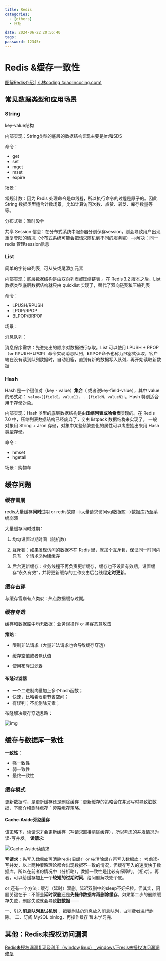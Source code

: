 ```yaml
---
title: Redis
categories:
  - [others]
  - 秋招

date: 2024-06-22 20:56:40
tags:
password: 12345r
---
```


# Redis &缓存一致性

[图解Redis介绍 | 小林coding (xiaolincoding.com)](https://xiaolincoding.com/redis/)

## 常见数据类型和应用场景

<!-- more -->

### String

key-value结构

内部实现：String类型的底层的数据结构实现主要是int和SDS

命令：

- get
- set
- mget
- mset
- expire

场景：

常规计数：因为 Redis 处理命令是单线程，所以执行命令的过程是原子的。因此 String 数据类型适合计数场景，比如计算访问次数、点赞、转发、库存数量等等。

分布式锁：暂时没学

共享 Session 信息：在分布式系统中服务器分别保存session，则会导致用户出现重复登陆的情况（分布式系统可能会把请求随机到不同的服务器）-->解决：同一redis 管理session信息

### List

简单的字符串列表，可从头或尾添加元素

内部实现：底层数据结构是由双向列表或压缩链表 。在 Redis 3.2 版本之后，List 数据类型底层数据结构就只由 quicklist 实现了，替代了双向链表和压缩列表

命令：

- LPUSH/RPUSH
- LPOP/RPOP
- BLPOP/BRPOP

场景：

消息队列：

消息保序需求：先进先出的顺序对数据进行存取。List 可以使用 LPUSH + RPOP （or RPUSH+LPOP）命令实现消息队列。BRPOP命令也称为阻塞式读取，客户端在没有读到队列数据时，自动阻塞，直到有新的数据写入队列，再开始读取新数据

### Hash

Hash 是一个键值对（key - value）**集合**（ 或者说key-field-value），其中 value 的形式如： `value=[{field1，value1}，...{fieldN，valueN}]`。Hash 特别适合用于存储对象。

内部实现：Hash 类型的底层数据结构是由**压缩列表或哈希表**实现的。在 Redis 7.0 中，压缩列表数据结构已经废弃了，交由 listpack 数据结构来实现了。
一般对象用 String + Json 存储，对象中某些频繁变化的属性可以考虑抽出来用 Hash 类型存储。

命令：

- hmset
- hgetall

场景：购物车

## 缓存问题

### 缓存雪崩

redis大量缓存**同时**过期 or redis故障-->大量请求访问sql数据库-->数据库乃至系统崩溃

大量缓存同时过期：

1. 均匀设置过期时间（随机数）

2. 互斥锁：如果发现访问的数据不在 Redis 里，就加个互斥锁，保证同一时间内只有一个请求来构建缓存

3. 后台更新缓存：业务线程不再负责更新缓存，缓存也不设置有效期，设置缓存“永久有效”，并将更新缓存的工作交由后台线程**定时更新**。

   

### 缓存击穿

与缓存雪崩有点类似：热点数据缓存过期。

### 缓存穿透

缓存和数据库中均无数据：业务误操作 or 黑客恶意攻击

**策略**：

- 限制非法请求（大量非法请求也会导致缓存穿透）

- 缓存空值或者默认值
- 使用布隆过滤器

#### **布隆过滤器**

- 一个二进制向量加上多个hash函数；
- 快速，比哈希表更节省空间；
- 有误判；不能删除元素；

布隆解决缓存穿透思路：

![img](../img/huancun.png)

## 缓存与数据库一致性

**一致性**：

- 强一致性
- 弱一致性
- 最终一致性

### **缓存模式**
更新数据时，是更新缓存还是删除缓存：更新缓存的策略会在并发写时导致脏数据，下面介绍删除缓存：旁路缓存策略。
#### Cache-Aside旁路缓存
该策略下，读请求才会更新缓存（写请求直接清除缓存），所以考虑的并发情况为读-写并发。
**读请求**:

![Cache-Aside读请求](../img/caside.awebp)

**写请求**：先写入数据库再清除redis旧缓存 or 先清除缓存再写入数据库：
考虑读-写并发，以上两种策略理论都会出现数据不一致的情况，但缓存写入的速度快于数据库，所以在前者的情况中（分析略），数据一致性是比较有保障的。（相对）。再者，可以给缓存加上一个**较短的过期时间**，给问题解决兜个底。

or 还有一个方法：缓存（延时）双删。延迟双删中的sleep不好把控。但其实，问题关键在于：不管是**延时双删**还是**先操作数据库再删除缓存**，如果第二步的删除缓存失败，删除失败就会导致**脏数据**——

一、引入**消息队列重试机制**：
把要删除的消息放入消息队列，由消费者进行删除。
二、订阅 MySQL binlog，再操作缓存
暂未学习完.
## 其他：Redis未授权访问漏洞

[Redis未授权漏洞复现及利用（window,linux）_windows下redis未授权访问漏洞修复](https://blog.csdn.net/dreamthe/article/details/123427989)
